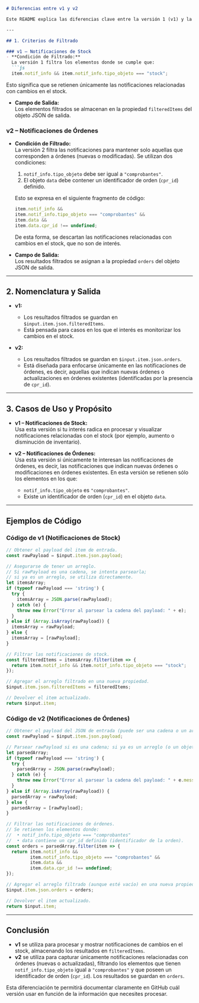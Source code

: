 ```markdown
# Diferencias entre v1 y v2

Este README explica las diferencias clave entre la versión 1 (v1) y la versión 2 (v2) del código, para que quede claro cuál es la finalidad de cada versión y se pueda documentar adecuadamente en GitHub.

---

## 1. Criterios de Filtrado

### v1 – Notificaciones de Stock
- **Condición de Filtrado:**  
  La versión 1 filtra los elementos donde se cumple que:
  ```js
  item.notif_info && item.notif_info.tipo_objeto === "stock";
  ```
  Esto significa que se retienen únicamente las notificaciones relacionadas con cambios en el stock.

- **Campo de Salida:**  
  Los elementos filtrados se almacenan en la propiedad `filteredItems` del objeto JSON de salida.

### v2 – Notificaciones de Órdenes
- **Condición de Filtrado:**  
  La versión 2 filtra las notificaciones para mantener solo aquellas que corresponden a órdenes (nuevas o modificadas). Se utilizan dos condiciones:
  1. `notif_info.tipo_objeto` debe ser igual a `"comprobantes"`.
  2. El objeto `data` debe contener un identificador de orden (`cpr_id`) definido.
  
  Esto se expresa en el siguiente fragmento de código:
  ```js
  item.notif_info &&
  item.notif_info.tipo_objeto === "comprobantes" &&
  item.data &&
  item.data.cpr_id !== undefined;
  ```
  De esta forma, se descartan las notificaciones relacionadas con cambios en el stock, que no son de interés.

- **Campo de Salida:**  
  Los resultados filtrados se asignan a la propiedad `orders` del objeto JSON de salida.

---

## 2. Nomenclatura y Salida

- **v1:**  
  - Los resultados filtrados se guardan en `$input.item.json.filteredItems`.
  - Está pensada para casos en los que el interés es monitorizar los cambios en el stock.

- **v2:**  
  - Los resultados filtrados se guardan en `$input.item.json.orders`.
  - Está diseñada para enfocarse únicamente en las notificaciones de órdenes, es decir, aquellas que indican nuevas órdenes o actualizaciones en órdenes existentes (identificadas por la presencia de `cpr_id`).

---

## 3. Casos de Uso y Propósito

- **v1 – Notificaciones de Stock:**  
  Usa esta versión si tu interés radica en procesar y visualizar notificaciones relacionadas con el stock (por ejemplo, aumento o disminución de inventario).

- **v2 – Notificaciones de Órdenes:**  
  Usa esta versión si únicamente te interesan las notificaciones de órdenes, es decir, las notificaciones que indican nuevas órdenes o modificaciones en órdenes existentes. En esta versión se retienen sólo los elementos en los que:
  - `notif_info.tipo_objeto` es `"comprobantes"`.
  - Existe un identificador de orden (`cpr_id`) en el objeto `data`.

---

## Ejemplos de Código

### Código de v1 (Notificaciones de Stock)
```js
// Obtener el payload del item de entrada.
const rawPayload = $input.item.json.payload;

// Asegurarse de tener un arreglo.
// Si rawPayload es una cadena, se intenta parsearla;
// si ya es un arreglo, se utiliza directamente.
let itemsArray;
if (typeof rawPayload === 'string') {
  try {
    itemsArray = JSON.parse(rawPayload);
  } catch (e) {
    throw new Error("Error al parsear la cadena del payload: " + e);
  }
} else if (Array.isArray(rawPayload)) {
  itemsArray = rawPayload;
} else {
  itemsArray = [rawPayload];
}

// Filtrar las notificaciones de stock.
const filteredItems = itemsArray.filter(item => {
  return item.notif_info && item.notif_info.tipo_objeto === "stock";
});

// Agregar el arreglo filtrado en una nueva propiedad.
$input.item.json.filteredItems = filteredItems;

// Devolver el item actualizado.
return $input.item;
```

### Código de v2 (Notificaciones de Órdenes)
```js
// Obtener el payload del JSON de entrada (puede ser una cadena o un arreglo).
const rawPayload = $input.item.json.payload;

// Parsear rawPayload si es una cadena; si ya es un arreglo (o un objeto), usarlo.
let parsedArray;
if (typeof rawPayload === 'string') {
  try {
    parsedArray = JSON.parse(rawPayload);
  } catch (e) {
    throw new Error("Error al parsear la cadena del payload: " + e.message);
  }
} else if (Array.isArray(rawPayload)) {
  parsedArray = rawPayload;
} else {
  parsedArray = [rawPayload];
}

// Filtrar las notificaciones de órdenes.
// Se retienen los elementos donde:
//  • notif_info.tipo_objeto === "comprobantes"
//  • data contiene un cpr_id definido (identificador de la orden).
const orders = parsedArray.filter(item => {
  return item.notif_info && 
         item.notif_info.tipo_objeto === "comprobantes" &&
         item.data && 
         item.data.cpr_id !== undefined;
});

// Agregar el arreglo filtrado (aunque esté vacío) en una nueva propiedad "orders".
$input.item.json.orders = orders;

// Devolver el item actualizado.
return $input.item;
```

---

## Conclusión

- **v1** se utiliza para procesar y mostrar notificaciones de cambios en el stock, almacenando los resultados en `filteredItems`.
- **v2** se utiliza para capturar únicamente notificaciones relacionadas con órdenes (nuevas o actualizadas), filtrando los elementos que tienen `notif_info.tipo_objeto` igual a `"comprobantes"` y que poseen un identificador de orden (`cpr_id`). Los resultados se guardan en `orders`.

Esta diferenciación te permitirá documentar claramente en GitHub cuál versión usar en función de la información que necesites procesar.

```